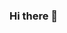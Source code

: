 ### Hi there 👋

<!--
**XerInTooDeep/XerInTooDeep** is a ✨ _special_ ✨ repository because its `README.md` (this file) appears on your GitHub profile.

Here are some ideas to get you started:

- 🔭 I’m currently working on learning. Right from the beginning. 
- 🌱 I’m currently learning what github is and how to use it. 
- 💬 Ask me about media production.
- 📫 How to reach me: mmalone@pshift.com
- 😄 Pronouns: he/him
- ⚡ Fun fact: ...
-->
